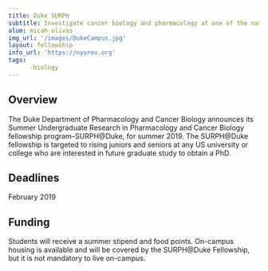 ```yaml
---
title: Duke SURPH
subtitle: Investigate cancer biology and pharmacology at one of the nation's most renowned research institutes
alum: micah_olivas
img_url: '/images/DukeCampus.jpg'
layout: fellowship
info_url: 'https://nyureu.org'
tags:
      -biology
---
```

## Overview
The Duke Department of Pharmacology and Cancer Biology announces its Summer Undergraduate Research in Pharmacology and Cancer Biology fellowship program–SURPH@Duke, for summer 2019. The SURPH@Duke fellowship is targeted to rising juniors and seniors at any US university or college who are interested in future graduate study to obtain a PhD.

## Deadlines
February 2019

## Funding
Students will receive a summer stipend and food points. On-campus housing is available and will be covered by the SURPH@Duke Fellowship, but it is not mandatory to live on-campus.
